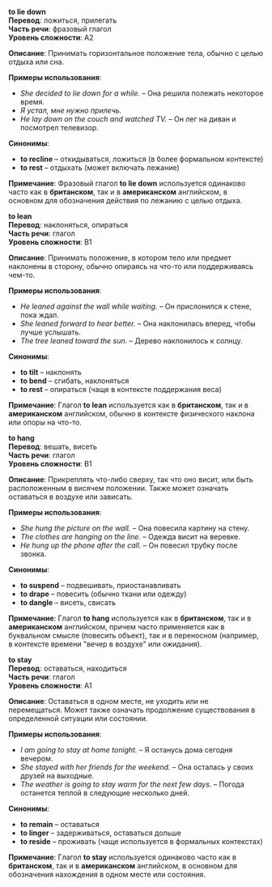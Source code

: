 **to lie down**  
**Перевод**: ложиться, прилегать  
**Часть речи**: фразовый глагол  
**Уровень сложности**: A2  

**Описание**: Принимать горизонтальное положение тела, обычно с целью отдыха или сна.  

**Примеры использования**:  
- _She decided to lie down for a while._ – Она решила полежать некоторое время.  
- _Я устал, мне нужно прилечь._  
- _He lay down on the couch and watched TV._ – Он лег на диван и посмотрел телевизор.  

**Синонимы**:  
- **to recline** – откидываться, ложиться (в более формальном контексте)  
- **to rest** – отдыхать (может включать лежание)  

**Примечание**: Фразовый глагол **to lie down** используется одинаково часто как в **британском**, так и в **американском** английском, в основном для обозначения действия по лежанию с целью отдыха.



**to lean**  
**Перевод**: наклоняться, опираться  
**Часть речи**: глагол  
**Уровень сложности**: B1  

**Описание**: Принимать положение, в котором тело или предмет наклонены в сторону, обычно опираясь на что-то или поддерживаясь чем-то.  

**Примеры использования**:  
- _He leaned against the wall while waiting._ – Он прислонился к стене, пока ждал.  
- _She leaned forward to hear better._ – Она наклонилась вперед, чтобы лучше услышать.  
- _The tree leaned toward the sun._ – Дерево наклонилось к солнцу.  

**Синонимы**:  
- **to tilt** – наклонять  
- **to bend** – сгибать, наклоняться  
- **to rest** – опираться (чаще в контексте поддержания веса)  

**Примечание**: Глагол **to lean** используется как в **британском**, так и в **американском** английском, обычно в контексте физического наклона или опоры на что-то.



**to hang**  
**Перевод**: вешать, висеть  
**Часть речи**: глагол  
**Уровень сложности**: B1  

**Описание**: Прикреплять что-либо сверху, так что оно висит, или быть расположенным в висячем положении. Также может означать оставаться в воздухе или зависать.  

**Примеры использования**:  
- _She hung the picture on the wall._ – Она повесила картину на стену.  
- _The clothes are hanging on the line._ – Одежда висит на веревке.  
- _He hung up the phone after the call._ – Он повесил трубку после звонка.  

**Синонимы**:  
- **to suspend** – подвешивать, приостанавливать  
- **to drape** – повесить (обычно ткани или одежду)  
- **to dangle** – висеть, свисать  

**Примечание**: Глагол **to hang** используется как в **британском**, так и в **американском** английском, причем часто применяется как в буквальном смысле (повесить объект), так и в переносном (например, в контексте времени "вечер в воздухе" или ожидания).



**to stay**  
**Перевод**: оставаться, находиться  
**Часть речи**: глагол  
**Уровень сложности**: A1  

**Описание**: Оставаться в одном месте, не уходить или не перемещаться. Может также означать продолжение существования в определенной ситуации или состоянии.  

**Примеры использования**:  
- _I am going to stay at home tonight._ – Я останусь дома сегодня вечером.  
- _She stayed with her friends for the weekend._ – Она осталась у своих друзей на выходные.  
- _The weather is going to stay warm for the next few days._ – Погода останется теплой в следующие несколько дней.  

**Синонимы**:  
- **to remain** – оставаться  
- **to linger** – задерживаться, оставаться дольше  
- **to reside** – проживать (чаще используется в формальных контекстах)  

**Примечание**: Глагол **to stay** используется одинаково часто как в **британском**, так и в **американском** английском, в основном для обозначения нахождения в одном месте или состояния.
